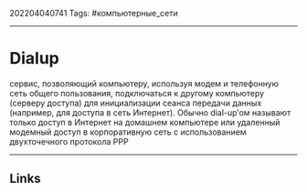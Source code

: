 202204040741
Tags: #компьютерные_сети

---

# Dialup
сервис, позволяющий компьютеру, используя модем и телефонную сеть общего пользования, подключаться к другому компьютеру (серверу доступа) для инициализации сеанса передачи данных (например, для доступа в сеть Интернет). Обычно dial-up’ом называют только доступ в Интернет на домашнем компьютере или удаленный модемный доступ в корпоративную сеть с использованием двухточечного протокола PPP

---
## Links